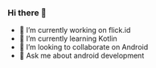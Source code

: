 ### Hi there 👋

<!--
**alfiansyahnz/alfiansyahnz** is a ✨ _special_ ✨ repository because its `README.md` (this file) appears on your GitHub profile.
Here are some ideas to get you started:
-->

- 🔭 I’m currently working on flick.id
- 🌱 I’m currently learning Kotlin
- 👯 I’m looking to collaborate on Android
- 💬 Ask me about android development

